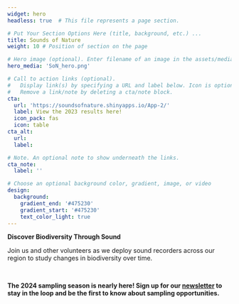 ```yaml
---
widget: hero
headless: true  # This file represents a page section.

# Put Your Section Options Here (title, background, etc.) ...
title: Sounds of Nature
weight: 10 # Position of section on the page

# Hero image (optional). Enter filename of an image in the assets/media/ folder.
hero_media: 'SoN_hero.png'

# Call to action links (optional).
#   Display link(s) by specifying a URL and label below. Icon is optional for `cta`.
#   Remove a link/note by deleting a cta/note block.
cta:
  url: 'https://soundsofnature.shinyapps.io/App-2/'
  label: View the 2023 results here!
  icon_pack: fas
  icon: table
cta_alt:
  url: 
  label:

# Note. An optional note to show underneath the links.
cta_note:
  label: ''

# Choose an optional background color, gradient, image, or video
design:
  background:
    gradient_end: '#475230'
    gradient_start: '#475230'
    text_color_light: true
---
```

**Discover Biodiversity Through Sound**    

Join us and other volunteers as we deploy sound recorders across our region to study changes in biodiversity over time.

</br>

**The 2024 sampling season is nearly here! Sign up for our [newsletter](https://peaselab.com/sounds-newsletter/) to stay in the loop and be the first to know about sampling opportunities.** 
